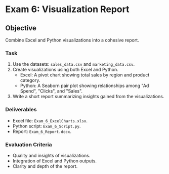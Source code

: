 # Exam 6: Visualization Report

## Objective
Combine Excel and Python visualizations into a cohesive report.

### Task
1. Use the datasets: `sales_data.csv` and `marketing_data.csv`.
2. Create visualizations using both Excel and Python.
   - Excel: A pivot chart showing total sales by region and product category.
   - Python: A Seaborn pair plot showing relationships among "Ad Spend", "Clicks", and "Sales".
3. Write a short report summarizing insights gained from the visualizations.

### Deliverables
- Excel file: `Exam_6_ExcelCharts.xlsx`.
- Python script: `Exam_6_Script.py`.
- Report: `Exam_6_Report.docx`.

### Evaluation Criteria
- Quality and insights of visualizations.
- Integration of Excel and Python outputs.
- Clarity and depth of the report.
